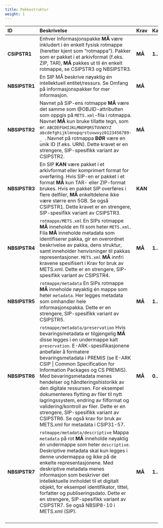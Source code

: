 ```yaml
---
title: Pakkestruktur
weight: 1
---
```



| **ID** | **Beskrivelse** | **Krav** | **Kardinalitet** |
|:---|:-------|:---|:---|
| **CSIPSTR1** | Enhver Informasjonspakke **MÅ** være inkludert i én enkelt fysisk rotmappe (heretter kjent som “rotmappa”). Pakker som er pakket i et arkivformat (f.eks. ZIP, TAR), **MÅ** pakkes ut til én enkelt rotmappe, se CSIPSTR3 og NBSIPSTR3. | **MÅ** | **1..1** |
| **NBSIPSTR1** | En SIP MÅ beskrive nøyaktig én intellektuell entitet/ressurs. Se Omfang på informasjonspakker for mer informasjon. | **MÅ** |  |
| **NBSIPSTR2** | Navnet på SIP-ens rotmappe **MÅ** være det samme som @OBJID-attributten som oppgis på `METS.xml`-fila i rotmappa. Navnet **MÅ** kun bruke tillatte tegn, som er: `ABCDEFGHIJKLMNOPQRSTUVWXYZ abcdefghijklmnopqrstuvwxyz0123456789-_ `. Navnet på rotmappa **BØR** være en unik ID (f.eks. URN).  Dette kravet er en strengere, SIP-spesifikk variant av CSIPSTR2. | **MÅ** |  |
| **NBSIPSTR3** | En SIP **KAN** være pakket i et arkivformat eller komprimert format for overføring. Hvis SIP-en er pakket i et format **MÅ** kun TAR- eller ZIP-format brukes. Hvis en pakket SIP overføres i flere delfiler, **MÅ** enkeltdelene ikke være større enn 5GB. Se også CSIPSTR1.  Dette kravet er en strengere, SIP-spesifikk variant av CSIPSTR3. | **KAN** |  |
| **NBSIPSTR4** | `rotmappe/METS.xml`  En SIPs rotmappe **MÅ** inneholde en fil som heter `METS.xml`. Fila **MÅ** inneholde metadata som identifiserer pakka, gir en overordnet beskrivelse av pakka, dens struktur, samt inneholder henvisninger til pakkas representasjoner. `METS.xml` **MÅ** innfri kravene spesifisert i Krav for bruk av METS.xml.   Dette er en strengere, SIP-spesifikk variant av CSIPSTR4. | **MÅ** | **1..1** |
| **NBSIPSTR5** | `rotmappe/metadata`  En SIPs rotmappe **MÅ** inneholde nøyaktig én mappe som heter `metadata`. Her legges metadata som omhandler hele informasjonspakka.  Dette er en strengere, SIP-spesifikk variant av CSIPSTR5. | **MÅ** | **1..1** |
| **NBSIPSTR6** | `rotmappe/metadata/preservation`  Hvis bevaringsmetadata er tilgjengelig **MÅ** disse legges i en undermappe kalt `preservation`. E-ARK-spesifikasjonene anbefaler å formatere bevaringsmetadata i PREMIS (se E-ARK CSIP \| Common Specification for Information Packages og CS PREMIS).  Med bevaringsmetadata menes hendelser og håndteringshistorikk av den digitale ressursen. For eksempel dokumenteres flytting av filer til nytt lagringssystem, endring av filformat og validering/kontroll av filer.  Dette er en strengere, SIP-spesifikk variant av CSIPSTR6. Se også krav for bruk av METS.xml for metadata i CSIP31-57. | **MÅ** | **0..1** |
| **NBSIPSTR7** | `rotmappe/metadata/descriptive`  Mappa `metadata` på rot **MÅ** inneholde nøyaktig én undermappe som heter `descriptive`. Deskriptive metadata skal kun legges i denne undermappa og ikke på de enkelte representasjonene.  Med deskriptive metadata menes informasjon som beskriver det intellektuelle innholdet til et digitalt objekt, for eksempel identifikator, tittel, forfatter og publiseringsdato.  Dette er en strengere, SIP-spesifikk variant av CSIPSTR7. Se også NBSIP8-10 i METS.xml (SIP). | **MÅ** | **1..1** |
|  |  |  |  |
|  |  |  |  |
|  |  |  |  |
|  |  |  |  |